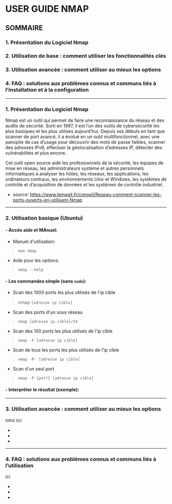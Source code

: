 # **USER GUIDE NMAP**

## **SOMMAIRE**

### 1. Présentation du Logiciel Nmap

### 2. Utilisation de base : comment utiliser les fonctionnalités clés

### 3. Utilisation avancée : comment utiliser au mieux les options
    
### 4. FAQ : solutions aux problèmes connus et communs liés à l’installation et à la configuration
    
---

### 1. Présentation du Logiciel Nmap

Nmap est un outil qui permet de faire une reconnaissance du réseau et des audits de sécurité. Sorti en 1997, il est l’un des outils de cybersécurité les plus basiques et les plus utilisés aujourd’hui. Depuis ses débuts en tant que scanner de port avancé, il a évolué en un outil multifonctionnel, avec une panoplie de cas d’usage pour découvrir des mots de passe faibles, scanner des adresses IPv6, effectuer la géolocalisation d’adresses IP, détecter des vulnérabilités et plus encore.

Cet outil open source aide les professionnels de la sécurité, les équipes de mise en réseau, les administrateurs système et autres personnels informatiques à analyser les hôtes, les réseaux, les applications, les ordinateurs centraux, les environnements Unix et Windows, les systèmes de contrôle et d’acquisition de données et les systèmes de contrôle industriel.

* source: https://www.lemagit.fr/conseil/Reseau-comment-scanner-les-ports-ouverts-en-utilisant-Nmap
---
### 2. Utilisation basique (Ubuntu)

#### - Accés aide et MAnuel:
  * Manuel d'utilisation:
    
>    ` man nmap `
  * Aide pour les options:
    
>   `nmap --help`

#### - Les commandes simple (sans `sudo`):


* Scan des 1000 ports les plus utilisés de l'ip cible

> nmap `[adresse ip cible]`

* Scan des ports d'un sous réseau

> `nmap [adresse ip cible]/24`

* Scan des 100 ports les plus utilisés de l'ip cible

> `nmap -F [adresse ip cible]`

* Scan de tous les ports les plus utilisés de l'ip cible

> `nmap -P- [adresse ip cible]`

* Scan d'un seul port

> `nmap -P {port} [adresse ip cible]`



#### - Interpréter le résultat (exemple):


---

### 3.  Utilisation avancée : comment utiliser au mieux les options

intro ici:

*
*
*
---

### 4.  FAQ : solutions aux problèmes connus et communs liés à l’utilisation

ici

*
*
*
